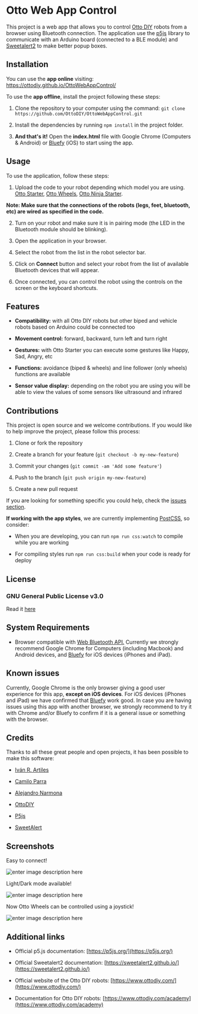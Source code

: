
# Otto Web App Control

  

This project is a web app that allows you to control [Otto DIY](https://www.ottodiy.com/) robots from a browser using Bluetooth connection. The application use the [p5js](https://p5js.org/) library to communicate with an Arduino board (connected to a BLE module) and [Sweetalert2](https://sweetalert2.github.io/) to make better popup boxes.

  

## Installation

  

You can use the **app online** visiting: https://ottodiy.github.io/OttoWebAppControl/

  

To use the **app offline**, install the project following these steps:

  

1. Clone the repository to your computer using the command: `git clone https://github.com/OttoDIY/OttoWebAppControl.git`

  

2. Install the dependencies by running `npm install` in the project folder.

  

3. __And that's it!__ Open the __index.html__ file with Google Chrome (Computers & Android) or [Bluefy](https://apps.apple.com/us/app/bluefy-web-ble-browser/id1492822055) (iOS) to start using the app.

  

## Usage

  

To use the application, follow these steps:

  

1. Upload the code to your robot depending which model you are using. [Otto Starter](https://github.com/OttoDIY/OttoWebAppControl/blob/main/OttoS_BLE.ino), [Otto Wheels](https://github.com/OttoDIY-org/OttoWebAppControl/blob/main/OttoW_BLE.ino), [Otto Ninja Starter](https://github.com/OttoDIY/OttoWebAppControl/blob/main/OttoNinja.ino).

**Note: Make sure that the connections of the robots (legs, feet, bluetooth, etc) are wired as specified in the code.**
  

2. Turn on your robot and make sure it is in pairing mode (the LED in the Bluetooth module should be blinking).

  

3. Open the application in your browser.

  

4. Select the robot from the list in the robot selector bar.

  

5. Click on __Connect__ button and select your robot from the list of available Bluetooth devices that will appear.

  

6. Once connected, you can control the robot using the controls on the screen or the keyboard shortcuts.

  

## Features

  

- ****Compatibility:**** with all Otto DIY robots but other biped and vehicle robots based on Arduino could be connected too

  

- ****Movement control:**** forward, backward, turn left and turn right

  

- ****Gestures:**** with Otto Starter you can execute some gestures like Happy, Sad, Angry, etc

  

- ****Functions:**** avoidance (biped & wheels) and line follower (only wheels) functions are available

  

- ****Sensor value display:**** depending on the robot you are using you will be able to view the values of some sensors like ultrasound and infrared

  

## Contributions

  

This project is open source and we welcome contributions. If you would like to help improve the project, please follow this process:

  

1. Clone or fork the repository

  

2. Create a branch for your feature (`git checkout -b my-new-feature`)

  

3. Commit your changes (`git commit -am 'Add some feature'`)

  

4. Push to the branch (`git push origin my-new-feature`)

  

5. Create a new pull request

  

If you are looking for something specific you could help, check the [issues section](https://github.com/OttoDIY/OttoWebAppControl/issues).

  

****If working with the app styles****, we are currently implementing [PostCSS](https://postcss.org/), so consider:

- When you are developing, you can run `npm run css:watch` to compile while you are working  

- For compiling styles run `npm run css:build` when your code is ready for deploy



  

## License

  

### GNU General Public License v3.0

  

Read it [here](https://github.com/OttoDIY/OttoWebAppControl/blob/main/LICENSE)

  

## System Requirements

  

- Browser compatible with [Web Bluetooth API.](https://developer.mozilla.org/en-US/docs/Web/API/Web_Bluetooth_API) Currently we strongly recommend Google Chrome for Computers (including Macbook) and Android devices, and [Bluefy](https://apps.apple.com/us/app/bluefy-web-ble-browser/id1492822055)  for iOS devices (iPhones and iPad).

  

## Known issues

  

Currently, Google Chrome is the only browser giving a good user experience for this app, **except on iOS devices**. For iOS devices (iPhones and iPad) we have confirmed that [Bluefy](https://apps.apple.com/us/app/bluefy-web-ble-browser/id1492822055) work good. In case you are having issues using this app with another browser, we strongly recommend to try it with Chrome and/or Bluefy to confirm if it is a general issue or something with the browser.

  

## Credits

  

Thanks to all these great people and open projects, it has been possible to make this software:

  

-  [Iván R. Artiles](https://github.com/IvanR3D)

  

-  [Camilo Parra](https://github.com/cparrapa)

  

-  [Alejandro Narmona](https://github.com/alenarmona)

  

-  [OttoDIY](https://www.ottodiy.com/)

  

-  [P5js](https://p5js.org/)

  

-  [SweetAlert](https://sweetalert2.github.io/)

  

## Screenshots

Easy to connect!

![enter image description here](https://ivanr3d.com/assets/img/screenshots/OttoWAC/OttoWAC_use-OttoStarter.gif)

  

Light/Dark mode available!

![enter image description here](https://ivanr3d.com/assets/img/screenshots/OttoWAC/OttoWAC_use-OttoWheels.gif)

  

Now Otto Wheels can be controlled using a joystick!

![enter image description here](https://ivanr3d.com/assets/img/screenshots/OttoWAC/wheels--joystick.gif)

  

## Additional links

  

- Official p5.js documentation: [https://p5js.org/](https://p5js.org/)

  

- Official Sweetalert2 documentation: [https://sweetalert2.github.io/](https://sweetalert2.github.io/)

  

- Official website of the Otto DIY robots: [https://www.ottodiy.com/](https://www.ottodiy.com/)

  

- Documentation for Otto DIY robots: [https://www.ottodiy.com/academy](https://www.ottodiy.com/academy)

